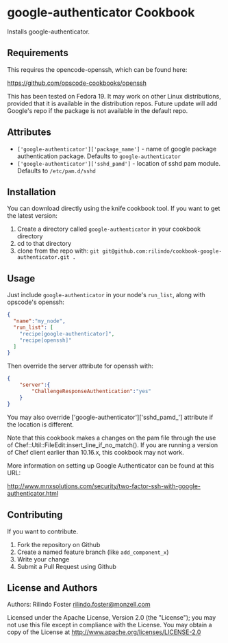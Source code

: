 google-authenticator Cookbook
=============================
Installs google-authenticator.

Requirements
------------
This requires the opencode-openssh, which can be found here:

https://github.com/opscode-cookbooks/openssh

This has been tested on Fedora 19. It may work on other Linux distributions, provided that it is available in the distribution repos.
Future update will add Google's repo if the package is not available in the default repo.


Attributes
----------
* `['google-authenticator']['package_name']` - name of google package authentication package. Defaults to `google-authenticator`
* `['google-authenticator']['sshd_pamd']` - location of sshd pam module. Defaults to `/etc/pam.d/sshd`


Installation
------------

You can download directly using the knife cookbook tool. If you want to get the latest version:

1. Create a directory called `google-authenticator` in your cookbook directory
2. cd to that directory
3. clone from the repo with: `git git@github.com:rilindo/cookbook-google-authenticator.git .`

Usage
-----


Just include `google-authenticator` in your node's `run_list`, along with opscode's openssh:

```json
{
  "name":"my_node",
  "run_list": [
    "recipe[google-authenticator]",
    "recipe[openssh]"
  ]
}
```

Then override the server attribute for openssh with:

```json
{
	"server":{
		"ChallengeResponseAuthentication":"yes"
	}
}
```

You may also override ['google-authenticator']['sshd_pamd_'] attribute if the location is different.

Note that this cookbook makes a changes on the pam file through the use of Chef::Util::FileEdit:insert_line_if_no_match(). If you are running a version of Chef client earlier than 10.16.x, this cookbook may not work.

More information on setting up Google Authenticator can be found at this URL:

http://www.mnxsolutions.com/security/two-factor-ssh-with-google-authenticator.html



Contributing
------------
If you want to contribute.

1. Fork the repository on Github
2. Create a named feature branch (like `add_component_x`)
3. Write your change
4. Submit a Pull Request using Github

License and Authors
-------------------
Authors: Rilindo Foster <rilindo.foster@monzell.com>

Licensed under the Apache License, Version 2.0 (the "License");
you may not use this file except in compliance with the License.
You may obtain a copy of the License at http://www.apache.org/licenses/LICENSE-2.0